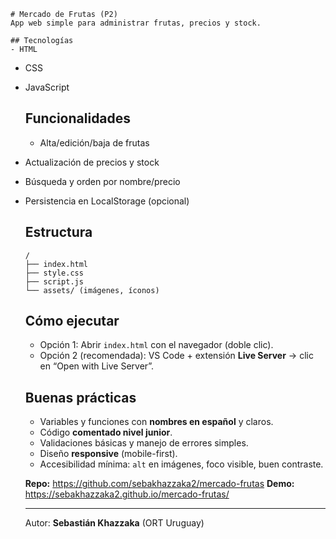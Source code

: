     # Mercado de Frutas (P2)
    App web simple para administrar frutas, precios y stock.

    ## Tecnologías
    - HTML
- CSS
- JavaScript

    ## Funcionalidades
    - Alta/edición/baja de frutas
- Actualización de precios y stock
- Búsqueda y orden por nombre/precio
- Persistencia en LocalStorage (opcional)

    ## Estructura
    ```
    /
    ├── index.html
    ├── style.css
    ├── script.js
    └── assets/ (imágenes, íconos)
    ```

    ## Cómo ejecutar
    - Opción 1: Abrir `index.html` con el navegador (doble clic).
    - Opción 2 (recomendada): VS Code + extensión **Live Server** → clic en “Open with Live Server”.

    ## Buenas prácticas
    - Variables y funciones con **nombres en español** y claros.
    - Código **comentado nivel junior**.
    - Validaciones básicas y manejo de errores simples.
    - Diseño **responsive** (mobile-first).
    - Accesibilidad mínima: `alt` en imágenes, foco visible, buen contraste.

    **Repo:** https://github.com/sebakhazzaka2/mercado-frutas
**Demo:** https://sebakhazzaka2.github.io/mercado-frutas/

    ---
    Autor: **Sebastián Khazzaka** (ORT Uruguay)  

